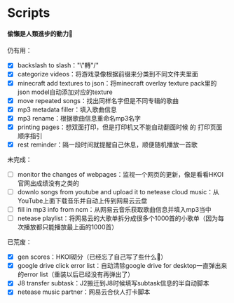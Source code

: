 # Scripts
#### 偷懶是人類進步的動力💩

仍有用：
- [x] backslash to slash："\\"轉"/"
- [x] categorize videos：将游戏录像根据前缀来分类到不同文件夹里面
- [x] minecraft add textures to json：将minecraft overlay texture pack里的json model自动添加对应的texture
- [x] move repeated songs：找出同样名字但是不同专辑的歌曲
- [x] mp3 metadata filler：填入歌曲信息
- [x] mp3 rename：根据歌曲信息重命名mp3名字
- [x] printing pages：想双面打印，但是打印机又不能自动翻面时候 的 打印页面顺序指引
- [x] rest reminder：隔一段时间就提醒自己休息，顺便随机播放一首歌

未完成：
- [ ] monitor the changes of webpages：监视一个网页的更新，像是看看HKOI官网出成绩没有之类的
- [ ] downlo songs from youtube and upload it to netease cloud music：从YouTube上面下载音乐并自动上传到网易云云盘
- [ ] fill in mp3 info from ncm：从网易云音乐获取歌曲信息并填入mp3当中
- [ ] netease playlist：将网易云的大歌单拆分成很多个1000首的小歌单（因为每次播放都只能播放最上面的1000首）

已荒废：
- [x] gen scores：HKOI砌分（已经忘了自己写了些什么💩）
- [x] google drive click error list：自动清除google drive for desktop一直弹出来的error list（重装以后已经没有再弹出了）
- [x] J8 transfer subtask：J2搬迁到J8时候填写subtask信息的半自动脚本
- [x] netease music partner：网易云合伙人打卡脚本

